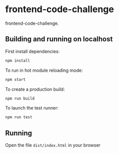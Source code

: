 # frontend-code-challenge

frontend-code-challenge.

## Building and running on localhost

First install dependencies:

```sh
npm install
```

To run in hot module reloading mode:

```sh
npm start
```

To create a production build:

```sh
npm run build
```

To launch the test runner:

```sh
npm run test
```

## Running

Open the file `dist/index.html` in your browser

